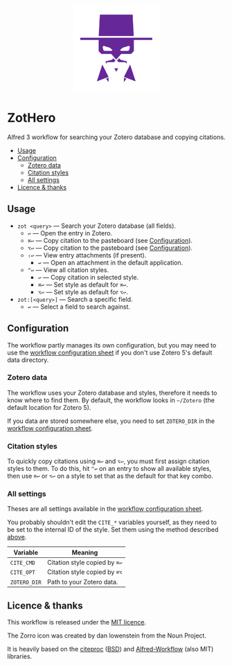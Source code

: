 <div align="center">
    <img src="./src/icon.png" width="200" height="200">
</div>

ZotHero
=======

Alfred 3 workflow for searching your Zotero database and copying citations.

<!-- MarkdownTOC autolink="true" bracket="round" depth="3" autoanchor="true" -->

- [Usage](#usage)
- [Configuration](#configuration)
    - [Zotero data](#zotero-data)
    - [Citation styles](#citation-styles)
    - [All settings](#all-settings)
- [Licence & thanks](#licence--thanks)

<!-- /MarkdownTOC -->

<a name="usage"></a>
Usage
-----

- `zot <query>` — Search your Zotero database (all fields).
    - `↩` — Open the entry in Zotero.
    - `⌘↩` — Copy citation to the pasteboard (see [Configuration](#configuration)).
    - `⌥↩` — Copy citation to the pasteboard (see [Configuration](#configuration)).
    - `⇧↩` — View entry attachments (if present).
        - `↩` — Open an attachment in the default application.
    - `^↩` — View all citation styles.
        - `↩` — Copy citation in selected style.
        - `⌘↩` — Set style as default for `⌘↩`.
        - `⌥↩` — Set style as default for `⌥↩`.
- `zot:[<query>]` — Search a specific field.
    - `↩` — Select a field to search against.


<a name="configuration"></a>
Configuration
-------------

The workflow partly manages its own configuration, but you may need to use the [workflow configuration sheet][conf-sheet] if you don't use Zotero 5's default data directory.


<a name="zotero-data"></a>
### Zotero data ###

The workflow uses your Zotero database and styles, therefore it needs to know where to find them. By default, the workflow looks in `~/Zotero` (the default location for Zotero 5).

If you data are stored somewhere else, you need to set `ZOTERO_DIR` in the [workflow configuration sheet][conf-sheet].


<a name="citation-styles"></a>
### Citation styles ###

To quickly copy citations using `⌘↩` and `⌥↩`, you must first assign citation styles to them. To do this, hit `^↩` on an entry to show all available styles, then use `⌘↩` or `⌥↩` on a style to set that as the default for that key combo.


<a name="all-settings"></a>
### All settings ###

Theses are all settings available in the [workflow configuration sheet][conf-sheet].

You probably shouldn't edit the `CITE_*` variables yourself, as they need to be set to the internal ID of the style. Set them using the method described [above](#citation-styles).


|   Variable   |            Meaning            |
|--------------|-------------------------------|
| `CITE_CMD`   | Citation style copied by `⌘↩` |
| `CITE_OPT`   | Citation style copied by `⌘⌥` |
| `ZOTERO_DIR` | Path to your Zotero data.     |


<a name="licence--thanks"></a>
Licence & thanks
----------------

This workflow is released under the [MIT licence][licence].

The Zorro icon was created by dan lowenstein from the Noun Project.

It is heavily based on the [citeproc][citeproc] ([BSD][citeproc-licence]) and [Alfred-Workflow][aw] (also MIT) libraries.


[aw]: http://www.deanishe.net/alfred-workflow/
[citeproc]: https://pypi.python.org/pypi/citeproc-py/
[citeproc-licence]: https://github.com/brechtm/citeproc-py/blob/master/LICENSE
[conf-sheet]: https://www.alfredapp.com/help/workflows/advanced/variables/#environment
[licence]: ./LICENCE
